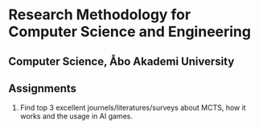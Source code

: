 # Research Methodology for Computer Science and Engineering
## Computer Science, Åbo Akademi University

## Assignments
1. Find top 3 excellent journels/literatures/surveys about MCTS, how it works and the usage in AI games.
